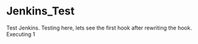 # Jenkins_Test

Test Jenkins. Testing here, lets see the first hook after rewriting the hook. Executing 1 
